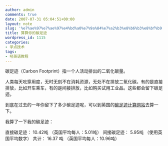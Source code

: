 ```yaml
---
author: admin
comments: true
date: 2007-07-31 05:04:51+00:00
layout: note
slug: '%e7%ae%97%e7%ae%97%e4%bd%a0%e7%9a%84%e7%a2%b3%e8%b6%b3%e8%bf%b9'
title: 算算你的碳足迹
wordpress_id: 1115
categories:
- 学点技术
tags:
- 呸英语教程
---
```


碳足迹（Carbon Footprint）指一个人活动排出的二氧化碳量。

人类每天吃穿用度，无时无刻不在消耗资源，无处不在排放二氧化碳。有的是直接排放，比如开车乘车，有的是间接排放，比如购买试用工业品。这些都会留下碳足迹。

到底在过去的一年你留下了多少碳足迹呢，可以到英国的[碳足迹计算网站](http://www.carbonfootprint.com/calculator.html)去算一下。

我算了一下我的碳足迹：

直接碳足迹： 10.42吨 （英国平均每人：5.01吨）
间接碳足迹： 5.95吨 （使用英国平均数字）
共计：  16.37 吨 （英国平均每人：10.96吨）
